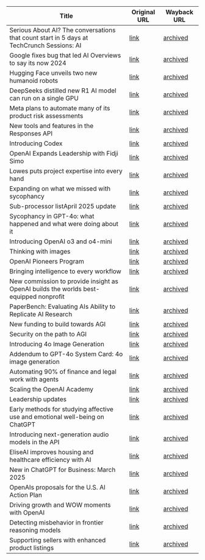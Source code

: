 | Title             | Original URL     | Wayback URL      |
|-------------------|------------------|------------------|
| Serious About AI? The conversations that count start in 5 days at TechCrunch Sessions: AI | [link](https://techcrunch.com/2025/05/31/serious-about-ai-the-conversations-that-count-start-in-5-days-at-techcrunch-sessions-ai/) | [archived](http://web.archive.org/web/20250531161325/https://techcrunch.com/2025/05/31/serious-about-ai-the-conversations-that-count-start-in-5-days-at-techcrunch-sessions-ai/?) |
| Google fixes bug that led AI Overviews to say its now 2024 | [link](https://techcrunch.com/2025/05/30/google-fixes-bug-that-led-ai-overviews-to-say-its-now-2024/) | [archived](https://web.archive.org/web/20250531163212/https://techcrunch.com/2025/05/30/google-fixes-bug-that-led-ai-overviews-to-say-its-now-2024/) |
| Hugging Face unveils two new humanoid robots | [link](https://techcrunch.com/2025/05/29/hugging-face-unveils-two-new-humanoid-robots/) | [archived](https://web.archive.org/web/20250531163328/https://techcrunch.com/2025/05/27/veho-is-piloting-rivrs-dog-like-robots-for-last-100-yards-parcel-delivery-in-austin/?sidebar=a) |
| DeepSeeks distilled new R1 AI model can run on a single GPU | [link](https://techcrunch.com/2025/05/29/deepseeks-distilled-new-r1-ai-model-can-run-on-a-single-gpu/) | [archived](http://web.archive.org/web/20250531163456/https://techcrunch.com/2025/05/29/deepseeks-distilled-new-r1-ai-model-can-run-on-a-single-gpu/) |
| Meta plans to automate many of its product risk assessments | [link](https://techcrunch.com/2025/05/31/meta-plans-to-automate-many-of-its-product-risk-assessments/) | [archived](http://web.archive.org/web/20250531180145/https://techcrunch.com/2025/05/31/meta-plans-to-automate-many-of-its-product-risk-assessments/) |
| New tools and features in the Responses API | [link](https://openai.com/index/new-tools-and-features-in-the-responses-api) | [archived](http://web.archive.org/web/20250529224359/https://openai.com/index/new-tools-and-features-in-the-responses-api/) |
| Introducing Codex | [link](https://openai.com/index/introducing-codex) | [archived](http://web.archive.org/web/20250525214951/https://openai.com/index/introducing-codex/) |
| OpenAI Expands Leadership with Fidji Simo | [link](https://openai.com/index/leadership-expansion-with-fidji-simo) | [archived](http://web.archive.org/web/20250518055015/https://openai.com/index/leadership-expansion-with-fidji-simo/) |
| Lowes puts project expertise into every hand | [link](https://openai.com/index/lowes) | [archived](http://web.archive.org/web/20250513171039/https://openai.com/index/lowes/) |
| Expanding on what we missed with sycophancy | [link](https://openai.com/index/expanding-on-sycophancy) | [archived](http://web.archive.org/web/20250510115551/https://openai.com/index/expanding-on-sycophancy/) |
| Sub-processor listApril 2025 update | [link](https://openai.com/policies/sub-processor-list-april-2025-update) | [archived](http://web.archive.org/web/20250403123215/https://openai.com/policies/sub-processor-list-april-2025-update/) |
| Sycophancy in GPT-4o: what happened and what were doing about it | [link](https://openai.com/index/sycophancy-in-gpt-4o) | [archived](http://web.archive.org/web/20250513022816/https://openai.com/index/sycophancy-in-gpt-4o/) |
| Introducing OpenAI o3 and o4-mini | [link](https://openai.com/index/introducing-o3-and-o4-mini) | [archived](http://web.archive.org/web/20250530140704/https://openai.com/index/introducing-o3-and-o4-mini/) |
| Thinking with images | [link](https://openai.com/index/thinking-with-images) | [archived](http://web.archive.org/web/20250528081801/https://openai.com/index/thinking-with-images/) |
| OpenAI Pioneers Program | [link](https://openai.com/index/openai-pioneers-program) | [archived](http://web.archive.org/web/20250425224018/https://openai.com/index/openai-pioneers-program/) |
| Bringing intelligence to every workflow | [link](https://openai.com/index/notion) | [archived](http://web.archive.org/web/20250513171032/https://openai.com/index/notion/) |
| New commission to provide insight as OpenAI builds the worlds best-equipped nonprofit | [link](https://openai.com/index/nonprofit-commission-guidance) | [archived](http://web.archive.org/web/20250512131202/https://openai.com/index/nonprofit-commission-guidance/) |
| PaperBench: Evaluating AIs Ability to Replicate AI Research | [link](https://openai.com/index/paperbench) | [archived](http://web.archive.org/web/20250525070709/https://openai.com/index/paperbench/) |
| New funding to build towards AGI | [link](https://openai.com/index/march-funding-updates) | [archived](http://web.archive.org/web/20250429050212/https://openai.com/index/march-funding-updates/) |
| Security on the path to AGI | [link](https://openai.com/index/security-on-the-path-to-agi) | [archived](http://web.archive.org/web/20250419000548/https://openai.com/index/security-on-the-path-to-agi/) |
| Introducing 4o Image Generation | [link](https://openai.com/index/introducing-4o-image-generation) | [archived](http://web.archive.org/web/20250527193827/https://openai.com/index/introducing-4o-image-generation/) |
| Addendum to GPT-4o System Card: 4o image generation | [link](https://openai.com/index/gpt-4o-image-generation-system-card-addendum) | [archived](http://web.archive.org/web/20250523115740/https://openai.com/index/gpt-4o-image-generation-system-card-addendum/) |
| Automating 90% of finance and legal work with agents | [link](https://openai.com/index/hebbia) | [archived](http://web.archive.org/web/20250418071158/https://openai.com/index/hebbia/) |
| Scaling the OpenAI Academy | [link](https://openai.com/global-affairs/scaling-the-openai-academy) | [archived](http://web.archive.org/web/20250506014058/https://openai.com/global-affairs/scaling-the-openai-academy/) |
| Leadership updates | [link](https://openai.com/index/leadership-updates-march-2025) | [archived](http://web.archive.org/web/20250514091338/https://openai.com/index/leadership-updates-march-2025/) |
| Early methods for studying affective use and emotional well-being on ChatGPT | [link](https://openai.com/index/affective-use-study) | [archived](http://web.archive.org/web/20250511214921/https://openai.com/index/affective-use-study/) |
| Introducing next-generation audio models in the API | [link](https://openai.com/index/introducing-our-next-generation-audio-models) | [archived](http://web.archive.org/web/20250506121042/https://openai.com/index/introducing-our-next-generation-audio-models/) |
| EliseAI improves housing and healthcare efficiency with AI | [link](https://openai.com/index/eliseai-minna-song) | [archived](http://web.archive.org/web/20250406201202/https://openai.com/index/eliseai-minna-song/) |
| New in ChatGPT for Business: March 2025 | [link](https://openai.com/business/new-in-chatgpt-for-work-march-updates-2025) | [archived](http://web.archive.org/web/20250427205309/https://openai.com/business/new-in-chatgpt-for-work-march-updates-2025/) |
| OpenAIs proposals for the U.S. AI Action Plan | [link](https://openai.com/global-affairs/openai-proposals-for-the-us-ai-action-plan) | [archived](http://web.archive.org/web/20250527193800/https://openai.com/global-affairs/openai-proposals-for-the-us-ai-action-plan/) |
| Driving growth and WOW moments with OpenAI | [link](https://openai.com/index/ly-corporation) | [archived](http://web.archive.org/web/20250422220156/https://openai.com/index/ly-corporation/) |
| Detecting misbehavior in frontier reasoning models | [link](https://openai.com/index/chain-of-thought-monitoring) | [archived](http://web.archive.org/web/20250523170551/https://openai.com/index/chain-of-thought-monitoring/) |
| Supporting sellers with enhanced product listings | [link](https://openai.com/index/mercari) | [archived](http://web.archive.org/web/20250318011341/https://openai.com/index/mercari/) |

